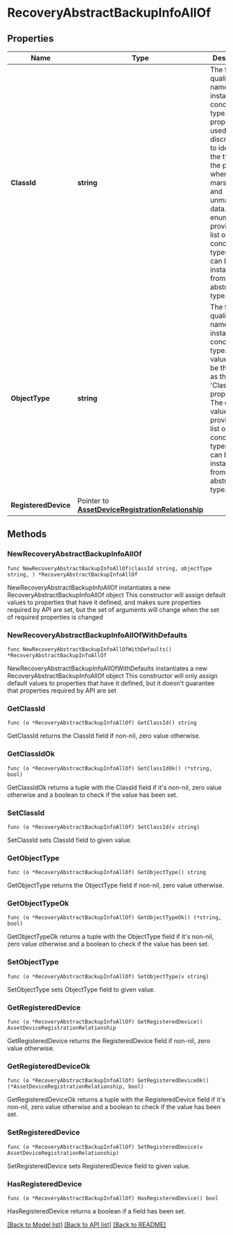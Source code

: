 # RecoveryAbstractBackupInfoAllOf

## Properties

Name | Type | Description | Notes
------------ | ------------- | ------------- | -------------
**ClassId** | **string** | The fully-qualified name of the instantiated, concrete type. This property is used as a discriminator to identify the type of the payload when marshaling and unmarshaling data. The enum values provides the list of concrete types that can be instantiated from this abstract type. | [default to "ucsd.BackupInfo"]
**ObjectType** | **string** | The fully-qualified name of the instantiated, concrete type. The value should be the same as the &#39;ClassId&#39; property. The enum values provides the list of concrete types that can be instantiated from this abstract type. | [default to "ucsd.BackupInfo"]
**RegisteredDevice** | Pointer to [**AssetDeviceRegistrationRelationship**](asset.DeviceRegistration.Relationship.md) |  | [optional] 

## Methods

### NewRecoveryAbstractBackupInfoAllOf

`func NewRecoveryAbstractBackupInfoAllOf(classId string, objectType string, ) *RecoveryAbstractBackupInfoAllOf`

NewRecoveryAbstractBackupInfoAllOf instantiates a new RecoveryAbstractBackupInfoAllOf object
This constructor will assign default values to properties that have it defined,
and makes sure properties required by API are set, but the set of arguments
will change when the set of required properties is changed

### NewRecoveryAbstractBackupInfoAllOfWithDefaults

`func NewRecoveryAbstractBackupInfoAllOfWithDefaults() *RecoveryAbstractBackupInfoAllOf`

NewRecoveryAbstractBackupInfoAllOfWithDefaults instantiates a new RecoveryAbstractBackupInfoAllOf object
This constructor will only assign default values to properties that have it defined,
but it doesn't guarantee that properties required by API are set

### GetClassId

`func (o *RecoveryAbstractBackupInfoAllOf) GetClassId() string`

GetClassId returns the ClassId field if non-nil, zero value otherwise.

### GetClassIdOk

`func (o *RecoveryAbstractBackupInfoAllOf) GetClassIdOk() (*string, bool)`

GetClassIdOk returns a tuple with the ClassId field if it's non-nil, zero value otherwise
and a boolean to check if the value has been set.

### SetClassId

`func (o *RecoveryAbstractBackupInfoAllOf) SetClassId(v string)`

SetClassId sets ClassId field to given value.


### GetObjectType

`func (o *RecoveryAbstractBackupInfoAllOf) GetObjectType() string`

GetObjectType returns the ObjectType field if non-nil, zero value otherwise.

### GetObjectTypeOk

`func (o *RecoveryAbstractBackupInfoAllOf) GetObjectTypeOk() (*string, bool)`

GetObjectTypeOk returns a tuple with the ObjectType field if it's non-nil, zero value otherwise
and a boolean to check if the value has been set.

### SetObjectType

`func (o *RecoveryAbstractBackupInfoAllOf) SetObjectType(v string)`

SetObjectType sets ObjectType field to given value.


### GetRegisteredDevice

`func (o *RecoveryAbstractBackupInfoAllOf) GetRegisteredDevice() AssetDeviceRegistrationRelationship`

GetRegisteredDevice returns the RegisteredDevice field if non-nil, zero value otherwise.

### GetRegisteredDeviceOk

`func (o *RecoveryAbstractBackupInfoAllOf) GetRegisteredDeviceOk() (*AssetDeviceRegistrationRelationship, bool)`

GetRegisteredDeviceOk returns a tuple with the RegisteredDevice field if it's non-nil, zero value otherwise
and a boolean to check if the value has been set.

### SetRegisteredDevice

`func (o *RecoveryAbstractBackupInfoAllOf) SetRegisteredDevice(v AssetDeviceRegistrationRelationship)`

SetRegisteredDevice sets RegisteredDevice field to given value.

### HasRegisteredDevice

`func (o *RecoveryAbstractBackupInfoAllOf) HasRegisteredDevice() bool`

HasRegisteredDevice returns a boolean if a field has been set.


[[Back to Model list]](../README.md#documentation-for-models) [[Back to API list]](../README.md#documentation-for-api-endpoints) [[Back to README]](../README.md)


